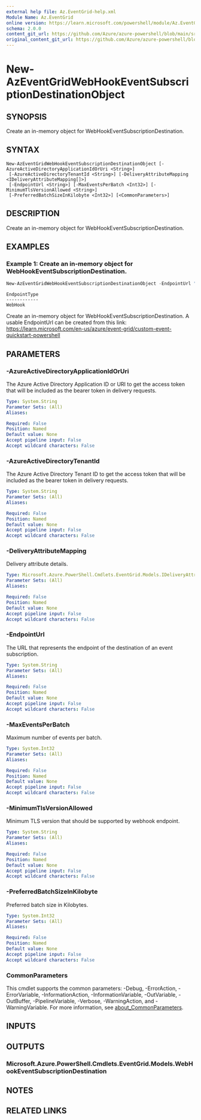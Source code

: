 ```yaml
---
external help file: Az.EventGrid-help.xml
Module Name: Az.EventGrid
online version: https://learn.microsoft.com/powershell/module/Az.EventGrid/new-azeventgridwebhookeventsubscriptiondestinationobject
schema: 2.0.0
content_git_url: https://github.com/Azure/azure-powershell/blob/main/src/EventGrid/EventGrid/help/New-AzEventGridWebHookEventSubscriptionDestinationObject.md
original_content_git_url: https://github.com/Azure/azure-powershell/blob/main/src/EventGrid/EventGrid/help/New-AzEventGridWebHookEventSubscriptionDestinationObject.md
---
```


# New-AzEventGridWebHookEventSubscriptionDestinationObject

## SYNOPSIS
Create an in-memory object for WebHookEventSubscriptionDestination.

## SYNTAX

```
New-AzEventGridWebHookEventSubscriptionDestinationObject [-AzureActiveDirectoryApplicationIdOrUri <String>]
 [-AzureActiveDirectoryTenantId <String>] [-DeliveryAttributeMapping <IDeliveryAttributeMapping[]>]
 [-EndpointUrl <String>] [-MaxEventsPerBatch <Int32>] [-MinimumTlsVersionAllowed <String>]
 [-PreferredBatchSizeInKilobyte <Int32>] [<CommonParameters>]
```

## DESCRIPTION
Create an in-memory object for WebHookEventSubscriptionDestination.

## EXAMPLES

### Example 1: Create an in-memory object for WebHookEventSubscriptionDestination.
```powershell
New-AzEventGridWebHookEventSubscriptionDestinationObject -EndpointUrl "https://azpsweb.azurewebsites.net/api/updates"
```

```output
EndpointType
------------
WebHook
```

Create an in-memory object for WebHookEventSubscriptionDestination.
A usable EndpointUrl can be created from this link: https://learn.microsoft.com/en-us/azure/event-grid/custom-event-quickstart-powershell

## PARAMETERS

### -AzureActiveDirectoryApplicationIdOrUri
The Azure Active Directory Application ID or URI to get the access token that will be included as the bearer token in delivery requests.

```yaml
Type: System.String
Parameter Sets: (All)
Aliases:

Required: False
Position: Named
Default value: None
Accept pipeline input: False
Accept wildcard characters: False
```

### -AzureActiveDirectoryTenantId
The Azure Active Directory Tenant ID to get the access token that will be included as the bearer token in delivery requests.

```yaml
Type: System.String
Parameter Sets: (All)
Aliases:

Required: False
Position: Named
Default value: None
Accept pipeline input: False
Accept wildcard characters: False
```

### -DeliveryAttributeMapping
Delivery attribute details.

```yaml
Type: Microsoft.Azure.PowerShell.Cmdlets.EventGrid.Models.IDeliveryAttributeMapping[]
Parameter Sets: (All)
Aliases:

Required: False
Position: Named
Default value: None
Accept pipeline input: False
Accept wildcard characters: False
```

### -EndpointUrl
The URL that represents the endpoint of the destination of an event subscription.

```yaml
Type: System.String
Parameter Sets: (All)
Aliases:

Required: False
Position: Named
Default value: None
Accept pipeline input: False
Accept wildcard characters: False
```

### -MaxEventsPerBatch
Maximum number of events per batch.

```yaml
Type: System.Int32
Parameter Sets: (All)
Aliases:

Required: False
Position: Named
Default value: None
Accept pipeline input: False
Accept wildcard characters: False
```

### -MinimumTlsVersionAllowed
Minimum TLS version that should be supported by webhook endpoint.

```yaml
Type: System.String
Parameter Sets: (All)
Aliases:

Required: False
Position: Named
Default value: None
Accept pipeline input: False
Accept wildcard characters: False
```

### -PreferredBatchSizeInKilobyte
Preferred batch size in Kilobytes.

```yaml
Type: System.Int32
Parameter Sets: (All)
Aliases:

Required: False
Position: Named
Default value: None
Accept pipeline input: False
Accept wildcard characters: False
```

### CommonParameters
This cmdlet supports the common parameters: -Debug, -ErrorAction, -ErrorVariable, -InformationAction, -InformationVariable, -OutVariable, -OutBuffer, -PipelineVariable, -Verbose, -WarningAction, and -WarningVariable. For more information, see [about_CommonParameters](http://go.microsoft.com/fwlink/?LinkID=113216).

## INPUTS

## OUTPUTS

### Microsoft.Azure.PowerShell.Cmdlets.EventGrid.Models.WebHookEventSubscriptionDestination

## NOTES

## RELATED LINKS
